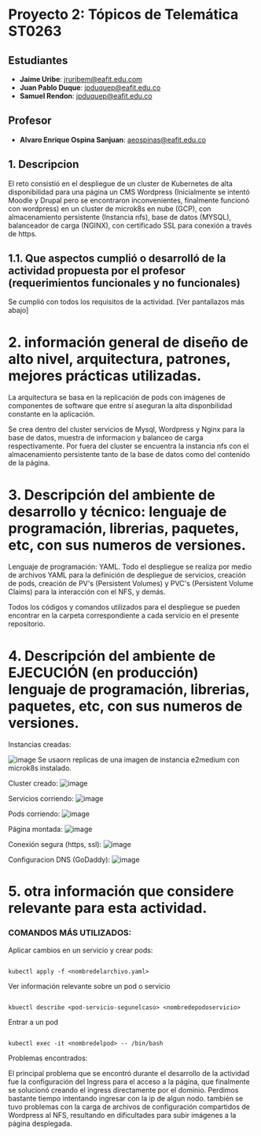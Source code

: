 # Proyecto 2: Tópicos de Telemática ST0263

## Estudiantes
- **Jaime Uribe**: jruribem@eafit.edu.com
- **Juan Pablo Duque**: jpduquep@eafit.edu.co
- **Samuel Rendon**: jpduquep@eafit.edu.co

## Profesor
- **Alvaro Enrique Ospina Sanjuan**: aeospinas@eafit.edu.co

## 1. Descripcion
El reto consistió en el despliegue de un cluster de Kubernetes de alta disponibilidad para una página un CMS Wordpress (Inicialmente se intentó Moodle y Drupal pero se encontraron inconvenientes, finalmente funcionó con wordpress) en un cluster de microk8s en nube (GCP), con almacenamiento persistente (Instancia nfs), base de datos (MYSQL), balanceador de carga (NGINX), con certificado SSL para conexión a través de https.

## 1.1. Que aspectos cumplió o desarrolló de la actividad propuesta por el profesor (requerimientos funcionales y no funcionales)

Se cumplió con todos los requisitos de la actividad.
[Ver pantallazos más abajo]


# 2. información general de diseño de alto nivel, arquitectura, patrones, mejores prácticas utilizadas.

La arquitectura se basa en la replicación de pods con imágenes de componentes de software que entre sí aseguran la alta disponbilidad constante en la aplicación.

Se crea dentro del cluster servicios de Mysql, Wordpress y Nginx para la base de datos, muestra de informacion y balanceo de carga respectivamente. Por fuera del cluster se encuentra la instancia nfs con el almacenamiento persistente tanto de la base de datos como del contenido de la página.

# 3. Descripción del ambiente de desarrollo y técnico: lenguaje de programación, librerias, paquetes, etc, con sus numeros de versiones.

Lenguaje de programación: YAML.
Todo el despliegue se realiza por medio de archivos YAML para la definición de despliegue de servicios, creación de pods, creación de PV's (Persistent Volumes) y PVC's (Persistent Volume Claims) para la interacción con el NFS, y demás.

Todos los códigos y comandos utilizados para el despliegue se pueden encontrar en la carpeta correspondiente a cada servicio en el presente repositorio.

# 4. Descripción del ambiente de EJECUCIÓN (en producción) lenguaje de programación, librerias, paquetes, etc, con sus numeros de versiones.

Instancias creadas:

![image](https://github.com/user-attachments/assets/13e1de33-fa01-4a9e-a6d3-c5c97e030c2e)
Se usaorn replicas de una imagen de instancia e2medium con microk8s instalado.

Cluster creado:
![image](https://github.com/user-attachments/assets/bb3220e5-b80c-4678-835d-10e34f76705b)


Servicios corriendo:
![image](https://github.com/user-attachments/assets/c734ea51-082e-4029-b690-1ab4b09925ef)


Pods corriendo:
![image](https://github.com/user-attachments/assets/fd28cb79-020f-4aa1-ba46-09f002511bea)


Página montada:
![image](https://github.com/user-attachments/assets/50eb1eea-9614-4d0d-8423-ddef3f0bed89)


Conexión segura (https, ssl):
![image](https://github.com/user-attachments/assets/aa0a9409-f7fc-4fee-acc7-b32c4a9866c9)


Configuracion DNS (GoDaddy):
![image](https://github.com/user-attachments/assets/1bcfce79-57e2-4da8-b18e-1c1f94e4c2c7)


# 5. otra información que considere relevante para esta actividad.

### COMANDOS MÁS UTILIZADOS:

Aplicar cambios en un servicio y crear pods: 
```{bash}

kubectl apply -f <nombredelarchivo.yaml>

```

Ver información relevante sobre un pod o servicio
```{bash}

kbuectl describe <pod-servicio-segunelcaso> <nombredepodoservicio>

```

Entrar a un pod
```{bash}

kubectl exec -it <nombredelpod> -- /bin/bash

```


Problemas encontrados:

El principal problema que se encontró durante el desarrollo de la actividad fue la configuración del Ingress para el acceso a la página, que finalmente se solucionó creando el ingress directamente por el dominio. Perdimos bastante tiempo intentando ingresar con la ip de algun nodo. también se tuvo problemas con la carga de archivos de configuración compartidos de Wordpress al NFS, resultando en dificultades para subir imágenes a la página desplegada.






